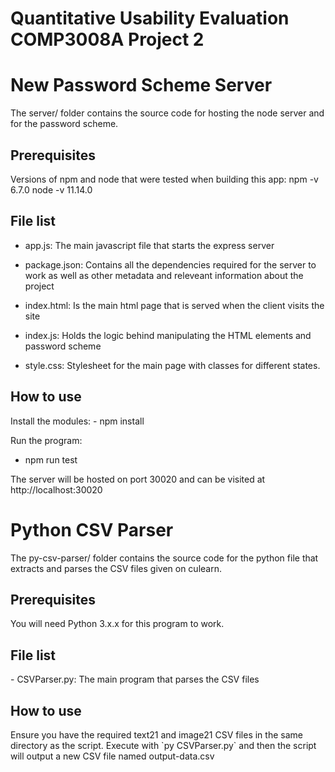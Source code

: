 # Quantitative Usability Evaluation COMP3008A Project 2

<h1>New Password Scheme Server</h1>
The server/ folder contains the source code for hosting the node server and for the password scheme.

<h2>Prerequisites</h2>
Versions of npm and node that were tested when building this app:
npm -v 6.7.0
node -v 11.14.0

<h2>File list</h2>

 - app.js: The main javascript file that starts the express server

 - package.json: Contains all the dependencies required for the server to work as well as other metadata and releveant information about the project

 - index.html: Is the main html page that is served when the client visits the site

 - index.js: Holds the logic behind manipulating the HTML elements and password scheme

 - style.css: Stylesheet for the main page with classes for different states.

<h2>How to use</h2>
Install the modules:
- npm install

Run the program:
- npm run test

The server will be hosted on port 30020 and can be visited at http://localhost:30020

<h1>Python CSV Parser</h1>
The py-csv-parser/ folder contains the source code for the python file that extracts and parses the CSV files given on culearn.

<h2>Prerequisites</h2>
You will need Python 3.x.x for this program to work.

<h2>File list</h2>
 - CSVParser.py: The main program that parses the CSV files

<h2>How to use</h2>
Ensure you have the required text21 and image21 CSV files in the same directory as the script.
Execute with `py CSVParser.py` and then the script will output a new CSV file named output-data.csv